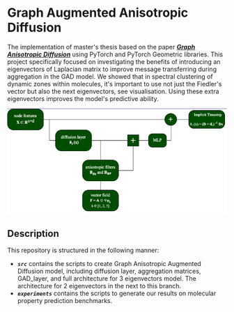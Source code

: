# Graph Augmented Anisotropic Diffusion

The implementation of master's thesis based on the paper [***Graph Anisotropic Diffusion***](https://arxiv.org/abs/2205.00354) using PyTorch and PyTorch Geometric libraries. This project specifically focused on investigating the benefits of introducing an eigenvectors of Laplacian matrix to improve message transferring during aggregation in the GAD model. We showed that in spectral clustering of dynamic zones within molecules, it's important to use not just the Fiedler's vector but also the next eigenvectors, see visualisation. Using these extra eigenvectors improves the model's predictive ability.

![GAAD](images/scheme.png)

## Description 
This repository is structured in the following manner:
* ***```src```*** contains the scripts to create Graph Anisotropic Augmented Diffusion model, including diffusion layer, aggregation matrices, GAD_layer, and full architecture for 3 eigenvectors model. The architecture for 2 eigenvectors in the next to this branch. 
* ***```experiments```*** contains the scripts to generate our results on molecular property prediction benchmarks.

